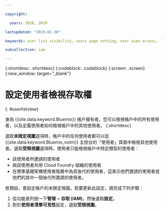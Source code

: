 ```yaml
---

copyright:

  years: 2018, 2019

lastupdated: "2019-01-30"

keywords: user list visibility, users page setting, user view access, limit access to users list, user list access

subcollection: iam

---
```


{:shortdesc: .shortdesc}
{:codeblock: .codeblock}
{:screen: .screen}
{:new_window: target="_blank"}

# 設定使用者檢視存取權
{: #userlistview}

身為 {{site.data.keyword.Bluemix}} 帳戶擁有者，您可以檢視帳戶中的所有使用者，以及定義使用者如何檢視帳戶中的其他使用者。
{:shortdesc}

選取**未限定視圖**選項時，帳戶中的任何使用者都可以從 {{site.data.keyword.Bluemix_notm}} 主控台的「使用者」頁面中檢視其他使用者。選取**受限視圖**選項時，使用者只能檢視帳戶中特定類型的使用者：

* 該使用者所邀請的使用者
* 與該使用者共用 Cloud Foundry 組織的使用者
* 在標準基礎架構使用者階層中為其後代的使用者，這表示他們邀請的使用者或他們的其中一個後代所邀請的使用者。

依預設，會設定帳戶的未限定視圖。若要更新此設定，請完成下列步驟：

1. 從功能表列按一下**管理** &gt; **存取 (IAM)**，然後選取**設定**。
2. 對於**使用者清單可見性**設定，選取**受限視圖**。
